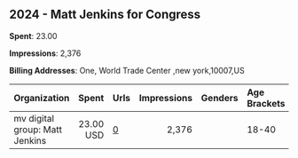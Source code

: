 ## 2024 - Matt Jenkins for Congress 
**Spent**: 23.00

**Impressions**: 2,376

**Billing Addresses**: One, World Trade Center ,new york,10007,US

|Organization|Spent|Urls|Impressions|Genders|Age Brackets|Country Codes|
|:---|---:|:---|---:|:---|:---|:---|
|mv digital group: Matt Jenkins|23.00 USD|[0](https://www.snap.com/political-ads/asset/e917f2616a6949457ab0dc3ea07db31d211c89a775fb6867c2e40e78b282a0dc?mediaType=png)|2,376||18-40|united states|
